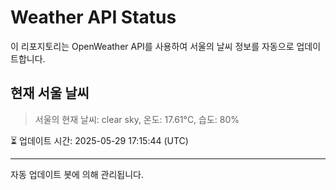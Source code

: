 
# Weather API Status

이 리포지토리는 OpenWeather API를 사용하여 서울의 날씨 정보를 자동으로 업데이트합니다.

## 현재 서울 날씨
> 서울의 현재 날씨: clear sky, 온도: 17.61°C, 습도: 80%

⏳ 업데이트 시간: 2025-05-29 17:15:44 (UTC)

---
자동 업데이트 봇에 의해 관리됩니다.
